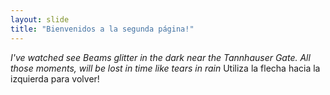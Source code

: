 ```yaml
---
layout: slide
title: "Bienvenidos a la segunda página!"
---
```

*I've watched see Beams glitter in the dark near the Tannhauser Gate. All those moments, will be lost in time like tears in rain*
Utiliza la flecha hacia la izquierda para volver!
